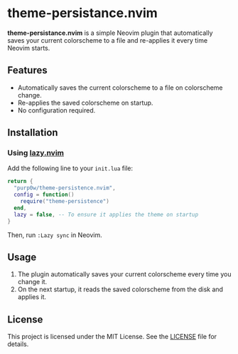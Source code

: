 # theme-persistance.nvim

**theme-persistance.nvim** is a simple Neovim plugin that automatically saves your current colorscheme to a file and re-applies it every time Neovim starts.

## Features

- Automatically saves the current colorscheme to a file on colorscheme change.
- Re-applies the saved colorscheme on startup.
- No configuration required.

## Installation

### Using [lazy.nvim](https://github.com/folke/lazy.nvim)

Add the following line to your `init.lua` file:

```lua
return {
  "purp0w/theme-persistence.nvim",
  config = function()
    require("theme-persistence")
  end,
  lazy = false, -- To ensure it applies the theme on startup
}
```

Then, run `:Lazy sync` in Neovim.

## Usage

1. The plugin automatically saves your current colorscheme every time you change it.
2. On the next startup, it reads the saved colorscheme from the disk and applies it.

## License

This project is licensed under the MIT License. See the [LICENSE](LICENSE) file for details.
